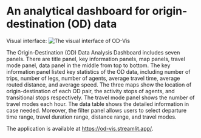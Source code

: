 # An analytical dashboard for origin-destination (OD) data

Visual interface:
![The visual interface of OD-Vis](/../main/OD_dashboard.png)

The Origin-Destination (OD) Data Analysis Dashboard includes seven panels. There are title panel, key information panels, map panels, travel mode panel, data panel in the middle from top to bottom. The key information panel listed key statistics of the OD data, including number of trips, number of legs, number of agents, average travel time, average routed distance, and average speed. The three maps show the location of origin-destination of each OD pair, the activity stops of agents, and transitional stops respectively. The travel mode panel shows the number of travel modes each hour. The data table shows the detailed information in case needed. Moreover, the filter panel allows users to select departure time range, travel duration range, distance range, and travel modes. 

The application is available at https://od-vis.streamlit.app/.
